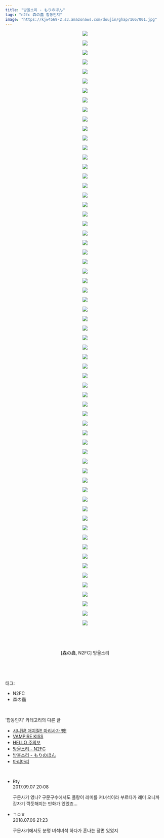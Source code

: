 ```yaml
---
title: "방울소리 - もりのほん"
tags: "n2fc 森の蟲 합동인지"
image: "https://kjw4569-2.s3.amazonaws.com/doujin/ghap/166/001.jpg"
---
```

<div class="article">
<p style="text-align: center; clear: none; float: none;"><img src="{{ site.imgserver9 }}/ghap/166/001.jpg"/></p>
<p style="text-align: center; clear: none; float: none;"><img src="{{ site.imgserver9 }}/ghap/166/002.jpg"/></p>
<p style="text-align: center; clear: none; float: none;"><img src="{{ site.imgserver9 }}/ghap/166/003.jpg"/></p>
<p style="text-align: center; clear: none; float: none;"><img src="{{ site.imgserver9 }}/ghap/166/004.jpg"/></p>
<p style="text-align: center; clear: none; float: none;"><img src="{{ site.imgserver9 }}/ghap/166/005.jpg"/></p>
<p style="text-align: center; clear: none; float: none;"><img src="{{ site.imgserver9 }}/ghap/166/006.jpg"/></p>
<p style="text-align: center; clear: none; float: none;"><img src="{{ site.imgserver9 }}/ghap/166/007.jpg"/></p>
<p style="text-align: center; clear: none; float: none;"><img src="{{ site.imgserver9 }}/ghap/166/008.jpg"/></p>
<p style="text-align: center; clear: none; float: none;"><img src="{{ site.imgserver9 }}/ghap/166/009.jpg"/></p>
<p style="text-align: center; clear: none; float: none;"><img src="{{ site.imgserver9 }}/ghap/166/010.jpg"/></p>
<p style="text-align: center; clear: none; float: none;"><img src="{{ site.imgserver9 }}/ghap/166/011.jpg"/></p>
<p style="text-align: center; clear: none; float: none;"><img src="{{ site.imgserver9 }}/ghap/166/012.jpg"/></p>
<p style="text-align: center; clear: none; float: none;"><img src="{{ site.imgserver9 }}/ghap/166/013.jpg"/></p>
<p style="text-align: center; clear: none; float: none;"><img src="{{ site.imgserver9 }}/ghap/166/014.jpg"/></p>
<p style="text-align: center; clear: none; float: none;"><img src="{{ site.imgserver9 }}/ghap/166/015.jpg"/></p>
<p style="text-align: center; clear: none; float: none;"><img src="{{ site.imgserver9 }}/ghap/166/016.jpg"/></p>
<p style="text-align: center; clear: none; float: none;"><img src="{{ site.imgserver9 }}/ghap/166/017.jpg"/></p>
<p style="text-align: center; clear: none; float: none;"><img src="{{ site.imgserver9 }}/ghap/166/018.jpg"/></p>
<p style="text-align: center; clear: none; float: none;"><img src="{{ site.imgserver9 }}/ghap/166/019.jpg"/></p>
<p style="text-align: center; clear: none; float: none;"><img src="{{ site.imgserver9 }}/ghap/166/020.jpg"/></p>
<p style="text-align: center; clear: none; float: none;"><img src="{{ site.imgserver9 }}/ghap/166/021.jpg"/></p>
<p style="text-align: center; clear: none; float: none;"><img src="{{ site.imgserver9 }}/ghap/166/022.jpg"/></p>
<p style="text-align: center; clear: none; float: none;"><img src="{{ site.imgserver9 }}/ghap/166/023.jpg"/></p>
<p style="text-align: center; clear: none; float: none;"><img src="{{ site.imgserver9 }}/ghap/166/024.jpg"/></p>
<p style="text-align: center; clear: none; float: none;"><img src="{{ site.imgserver9 }}/ghap/166/025.jpg"/></p>
<p style="text-align: center; clear: none; float: none;"><img src="{{ site.imgserver9 }}/ghap/166/026.jpg"/></p>
<p style="text-align: center; clear: none; float: none;"><img src="{{ site.imgserver9 }}/ghap/166/027.jpg"/></p>
<p style="text-align: center; clear: none; float: none;"><img src="{{ site.imgserver9 }}/ghap/166/028.jpg"/></p>
<p style="text-align: center; clear: none; float: none;"><img src="{{ site.imgserver9 }}/ghap/166/029.jpg"/></p>
<p style="text-align: center; clear: none; float: none;"><img src="{{ site.imgserver9 }}/ghap/166/030.jpg"/></p>
<p style="text-align: center; clear: none; float: none;"><img src="{{ site.imgserver9 }}/ghap/166/031.jpg"/></p>
<p style="text-align: center; clear: none; float: none;"><img src="{{ site.imgserver9 }}/ghap/166/032.jpg"/></p>
<p style="text-align: center; clear: none; float: none;"><img src="{{ site.imgserver9 }}/ghap/166/033.jpg"/></p>
<p style="text-align: center; clear: none; float: none;"><img src="{{ site.imgserver9 }}/ghap/166/034.jpg"/></p>
<p style="text-align: center; clear: none; float: none;"><img src="{{ site.imgserver9 }}/ghap/166/035.jpg"/></p>
<p style="text-align: center; clear: none; float: none;"><img src="{{ site.imgserver9 }}/ghap/166/036.jpg"/></p>
<p style="text-align: center; clear: none; float: none;"><img src="{{ site.imgserver9 }}/ghap/166/037.jpg"/></p>
<p style="text-align: center; clear: none; float: none;"><img src="{{ site.imgserver9 }}/ghap/166/038.jpg"/></p>
<p style="text-align: center; clear: none; float: none;"><img src="{{ site.imgserver9 }}/ghap/166/039.jpg"/></p>
<p style="text-align: center; clear: none; float: none;"><img src="{{ site.imgserver9 }}/ghap/166/040.jpg"/></p>
<p style="text-align: center; clear: none; float: none;"><img src="{{ site.imgserver9 }}/ghap/166/041.jpg"/></p>
<p style="text-align: center; clear: none; float: none;"><img src="{{ site.imgserver9 }}/ghap/166/042.jpg"/></p>
<p style="text-align: center; clear: none; float: none;"><img src="{{ site.imgserver9 }}/ghap/166/043.jpg"/></p>
<p style="text-align: center; clear: none; float: none;"><img src="{{ site.imgserver9 }}/ghap/166/044.jpg"/></p>
<p style="text-align: center; clear: none; float: none;"><img src="{{ site.imgserver9 }}/ghap/166/045.jpg"/></p>
<p style="text-align: center; clear: none; float: none;"><img src="{{ site.imgserver9 }}/ghap/166/046.jpg"/></p>
<p style="text-align: center; clear: none; float: none;"><img src="{{ site.imgserver9 }}/ghap/166/047.jpg"/></p>
<p style="text-align: center; clear: none; float: none;"><img src="{{ site.imgserver9 }}/ghap/166/048.jpg"/></p>
<p style="text-align: center; clear: none; float: none;"><img src="{{ site.imgserver9 }}/ghap/166/049.jpg"/></p>
<p style="text-align: center; clear: none; float: none;"><img src="{{ site.imgserver9 }}/ghap/166/050.jpg"/></p>
<p style="text-align: center; clear: none; float: none;"><img src="{{ site.imgserver9 }}/ghap/166/051.jpg"/></p>
<p style="text-align: center; clear: none; float: none;"><img src="{{ site.imgserver9 }}/ghap/166/052.jpg"/></p>
<p style="text-align: center; clear: none; float: none;"><img src="{{ site.imgserver9 }}/ghap/166/053.jpg"/></p>
<p style="text-align: center; clear: none; float: none;"><img src="{{ site.imgserver9 }}/ghap/166/054.jpg"/></p>
<p style="text-align: center; clear: none; float: none;"><img src="{{ site.imgserver9 }}/ghap/166/055.jpg"/></p>
<p style="text-align: center; clear: none; float: none;"><img src="{{ site.imgserver9 }}/ghap/166/056.jpg"/></p>
<p style="text-align: center; clear: none; float: none;"><img src="{{ site.imgserver9 }}/ghap/166/057.jpg"/></p>
<p style="text-align: center; clear: none; float: none;"><img src="{{ site.imgserver9 }}/ghap/166/058.jpg"/></p>
<p style="text-align: center; clear: none; float: none;"><img src="{{ site.imgserver9 }}/ghap/166/059.jpg"/></p>
<p style="text-align: center; clear: none; float: none;"><img src="{{ site.imgserver9 }}/ghap/166/060.jpg"/></p>
<p style="text-align: center; clear: none; float: none;"><img src="{{ site.imgserver9 }}/ghap/166/061.jpg"/></p>
<p style="text-align: center; clear: none; float: none;"><img src="{{ site.imgserver9 }}/ghap/166/062.jpg"/></p>
<p style="text-align: center; clear: none; float: none;"><img src="{{ site.imgserver9 }}/ghap/166/063.jpg"/></p>
<p style="text-align: center; clear: none; float: none;"><br/></p>
<p style="text-align: center; clear: none; float: none;"><br/></p>
<p style="text-align: center; clear: none; float: none;">[森の蟲, N2FC] 방울소리</p>
<p><br/></p>
</div><br/>
<div class="tagTrail">
<p>태그: </p>
<ul>
<li>N2FC</li>
<li>森の蟲</li>
</ul>
</div><br/>
<div class="another">
<p>'합동인지' 카테고리의 다른 글</p>
<ul>
<li><a href="/ghap_280">시니컬! 매지컬!! 마리사가 빵!</a></li>
<li><a href="/ghap_250">VAMPIRE KISS</a></li>
<li><a href="/ghap_170">HELLO 주의보</a></li>
<li><a href="/ghap_167">방울소리 - N2FC</a></li>
<li><a href="/ghap_166">방울소리 - もりのほん</a></li>
<li><a href="/ghap_35">마리마리</a></li>
</ul>
</div><br/>
<div class="cb_module cb_fluid">
<div class="cb_wrt cb_profile">
<div class="comment">
<ul>
<li class="cb_thumb_off" id="comment15078334">
<div class="cb_comment_area">
<div class="cb_info_area">
<div class="cb_section">
<span class="cb_nick_name">Rty</span>
</div>
<div class="cb_section">
<span class="cb_date">2017.09.07 20:08 </span>
</div>
</div>
<div class="cb_dsc_comment">
<p class="cb_dsc">
											구문사기 였나? 구문구수에서도 플랑이 레미를 저녀석이라 부르다가 레미 오니까 갑자기 깍듯해지는 만화가 있었죠...
										</p>
</div>
</div></li>
<li class="cb_thumb_off" id="comment15281673">
<div class="cb_comment_area">
<div class="cb_info_area">
<div class="cb_section">
<span class="cb_nick_name">ㄱㅁㅎ</span>
</div>
<div class="cb_section">
<span class="cb_date">2018.07.06 21:23 </span>
</div>
</div>
<div class="cb_dsc_comment">
<p class="cb_dsc">
											구문사기에서도 분명 녀석녀석 하다가 혼나는 장면 있었지
										</p>
</div>
</div></li>
</ul>
</div>
</div><!-- commentList close -->
</div><br/>

